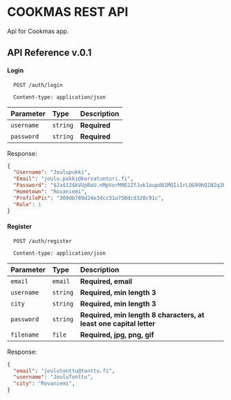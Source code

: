 # COOKMAS REST API

Api for Cookmas app.

## API Reference v.0.1

#### Login

```http
  POST /auth/login
```

```http
  Content-type: application/json
```

| Parameter | Type     | Description                       |
| :-------- | :------- | :-------------------------------- |
| `username` | `string` | **Required** |
| `password`    | `string` | **Required** |

Response:

```json
{
  "Username": "Joulupukki",
  "Email": "joulu.pukki@korvatunturi.fi",
  "Password": "$2a$12$kVUpRoU.nMpVorM9E2ZfJuk1aupdB1MQIiIrLQG99hQ1N2q2BwDre",
  "Hometown": "Rovaniemi",
  "ProfilePic": "309db789d24e3dcc31a758dcd328c91c",
  "Role": 1
}

```

#### Register 

```http
  POST /auth/register
```

```http
  Content-type: application/json
```

| Parameter | Type     | Description                       |
| :-------- | :------- | :-------------------------------- |
| `email`     | `email` | **Required, email** |
| `username` | `string` | **Required, min length 3** |
| `city`    | `string` | **Required, min length 3** |
| `password`    | `string` | **Required, min length 8 characters, at least one capital letter** |
| `filename`    | `file` | **Required, jpg, png, gif** |

Response:

```json
{
  "email": "joulutonttu@tonttu.fi",
  "username": "JouluTonttu",
  "city": "Rovaniemi",
}
```
